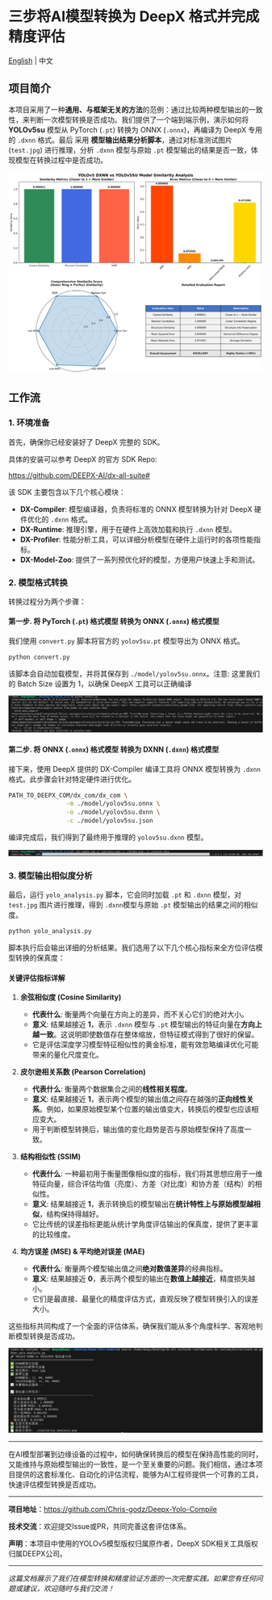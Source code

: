 # 三步将AI模型转换为 DeepX 格式并完成精度评估

[English](./README.md) | 中文

## 项目简介

本项目采用了一种**通用、与框架无关的方法**的范例：通过比较两种模型输出的一致性，来判断一次模型转换是否成功。我们提供了一个端到端示例，演示如何将 **YOLOv5su** 模型从 PyTorch (`.pt`) 转换为 ONNX (`.onnx`)，再编译为 DeepX 专用的 `.dxnn` 格式。最后 采用 **模型输出结果分析脚本**，通过对标准测试图片 (`test.jpg`) 进行推理，分析 `.dxnn` 模型与原始 `.pt` 模型输出的结果是否一致，体现模型在转换过程中是否成功。

![Similarity Analysis](./similarity_analysis.png)

## 工作流

### 1. 环境准备

首先，确保你已经安装好了 DeepX 完整的 SDK。

具体的安装可以参考 DeepX 的官方 SDK Repo:

https://github.com/DEEPX-AI/dx-all-suite#

该 SDK 主要包含以下几个核心模块：

- **DX-Compiler**: 模型编译器，负责将标准的 ONNX 模型转换为针对 DeepX 硬件优化的 `.dxnn` 格式。
- **DX-Runtime**: 推理引擎，用于在硬件上高效加载和执行 `.dxnn` 模型。
- **DX-Profiler**: 性能分析工具，可以详细分析模型在硬件上运行时的各项性能指标。
- **DX-Model-Zoo**: 提供了一系列预优化好的模型，方便用户快速上手和测试。

### 2. 模型格式转换

转换过程分为两个步骤：

#### 第一步. 将 PyTorch (`.pt`) 格式模型 转换为 ONNX (`.onnx`) 格式模型

我们使用 `convert.py` 脚本将官方的 `yolov5su.pt` 模型导出为 ONNX 格式。

```bash
python convert.py
```

该脚本会自动加载模型，并将其保存到 `./model/yolov5su.onnx`。注意: 这里我们的 Batch Size 设置为 1，以确保 DeepX 工具可以正确编译

![convert](./doc/convert.png)

#### 第二步. 将 ONNX (`.onnx`) 格式模型 转换为 DXNN (`.dxnn`) 格式模型

接下来，使用 DeepX 提供的 DX-Compiler 编译工具将 ONNX 模型转换为 `.dxnn` 格式。此步骤会针对特定硬件进行优化。

```bash
PATH_TO_DEEPX_COM/dx_com/dx_com \
                -m ./model/yolov5su.onnx \
                -o ./model/yolov5su.dxnn \
                -c ./model/yolov5su.json
```
编译完成后，我们得到了最终用于推理的 `yolov5su.dxnn` 模型。

![compiler](./doc/compiler.png)

### 3. 模型输出相似度分析

最后，运行 `yolo_analysis.py` 脚本，它会同时加载 `.pt` 和 `.dxnn` 模型，对 `test.jpg` 图片进行推理，得到 `.dxnn`模型与原始 `.pt` 模型输出的结果之间的相似度。

```bash
python yolo_analysis.py
```

脚本执行后会输出详细的分析结果。我们选用了以下几个核心指标来全方位评估模型转换的保真度：

#### 关键评估指标详解

1.  **余弦相似度 (Cosine Similarity)**
    *   **代表什么**: 衡量两个向量在方向上的差异，而不关心它们的绝对大小。
    *   **意义**: 结果越接近 **1**，表示 `.dxnn` 模型与 `.pt` 模型输出的特征向量在**方向上越一致**。这说明即使数值存在整体缩放，但特征模式得到了很好的保留。
    *   它是评估深度学习模型特征相似性的黄金标准，能有效忽略编译优化可能带来的量化尺度变化。

2.  **皮尔逊相关系数 (Pearson Correlation)**
    *   **代表什么**: 衡量两个数据集合之间的**线性相关程度**。
    *   **意义**: 结果越接近 **1**，表示两个模型的输出值之间存在越强的**正向线性关系**。例如，如果原始模型某个位置的输出值变大，转换后的模型也应该相应变大。
    *   用于判断模型转换后，输出值的变化趋势是否与原始模型保持了高度一致。

3.  **结构相似性 (SSIM)**
    *   **代表什么**: 一种最初用于衡量图像相似度的指标，我们将其思想应用于一维特征向量，综合评估均值（亮度）、方差（对比度）和协方差（结构）的相似性。
    *   **意义**: 结果越接近 **1**，表示转换后的模型输出在**统计特性上与原始模型越相似**，结构保持得越好。
    *   它比传统的误差指标更能从统计学角度评估输出的保真度，提供了更丰富的比较维度。

4.  **均方误差 (MSE) & 平均绝对误差 (MAE)**
    *   **代表什么**: 衡量两个模型输出值之间**绝对数值差异**的经典指标。
    *   **意义**: 结果越接近 **0**，表示两个模型的输出在**数值上越接近**，精度损失越小。
    *   它们是最直接、最量化的精度评估方式，直观反映了模型转换引入的误差大小。

这些指标共同构成了一个全面的评估体系，确保我们能从多个角度科学、客观地判断模型转换是否成功。

![analysis](./doc/analysis.png)

---

在AI模型部署到边缘设备的过程中，如何确保转换后的模型在保持高性能的同时，又能维持与原始模型输出的一致性，是一个至关重要的问题。我们相信，通过本项目提供的这套标准化、自动化的评估流程，能够为AI工程师提供一个可靠的工具，快速评估模型转换是否成功。

---

**项目地址**：https://github.com/Chris-godz/Deepx-Yolo-Compile

**技术交流**：欢迎提交Issue或PR，共同完善这套评估体系。

**声明**：本项目中使用的YOLOv5模型版权归属原作者，DeepX SDK相关工具版权归属DEEPX公司。

---

*这篇文档展示了我们在模型转换和精度验证方面的一次完整实践。如果您有任何问题或建议，欢迎随时与我们交流！*

